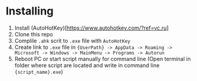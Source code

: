 # Installing
1. Install (AutoHotKey)[https://www.autohotkey.com/?ref=vc.ru]
2. Clone this repo
3. Complile ```.ahk``` scrit to ```.exe``` file with ```AutoHotKey```
4. Create link to ```.exe``` file in ```{UserPath} -> AppData -> Roaming -> Microsoft -> Windows -> MainMenu -> Programs -> Autorun```
5. Reboot PC or start script manually for command line (Open terminal in folder where script are located and write in command line ```{script_name}.exe```)
